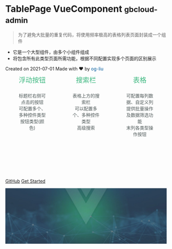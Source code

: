 # TablePage VueComponent <small>gbcloud-admin</small>

>  为了避免大批量的重复代码，将使用频率极高的表格列表页面封装成一个组件

- 它是一个大型组件，由多个小组件组成
- 将包含所有此类型页面所需功能，根据不同配置实现多个页面的区别展示

<div>
  <span>Created on 2021-07-01 Made with ❤️ by </span>
  <a href="https://github.com/og-liu" target="_blank" style="text-decoration: none; color: #015a9c;">og-liu</a>
</div>

<div id="highlights">
  <div class="inner">
    <div class="point">
      <h2>浮动按钮</h2>
      <p>标题栏右侧可点击的按钮<br/>可配置多个、多种控件类型<br />按钮类型(颜色)</p>
    </div>
    <div class="point">
      <h2>搜索栏</h2>
      <p>表格上方的搜索栏<br />可以配置多个、多种控件类型<br />高级搜索</p>
    </div>
    <div class="point">
      <h2>表格</h2>
      <p>可配置每列数据、自定义列<br />提供批量操作及数据筛选功能<br />末列各类型操作按钮</p>
    </div>
  </div>
</div>

<style>
/*body {*/
/*  !*background: linear-gradient(to left bottom, hsl(101, 100%, 85%) 0%,hsl(19, 100%, 85%) 100%);*!*/
/*  !*background: linear-gradient(to left bottom, hsl(73, 100%, 85%) 0%,hsl(221, 100%, 85%) 100%);*!*/
/*}*/
#highlights {
  padding-bottom: 70px;
}
#highlights .inner {
  display: flex;
  max-width: 900px;
  margin: 0 auto;
  text-align: center;
}
#highlights .point {
  width: 33%;
  display: inline-block;
  vertical-align: top;
  box-sizing: border-box;
  padding: 0 2em;
}
#highlights .point h2 {
  color: #42b983;
  font-size: 1.5em;
  font-weight: 400;
  margin: 0;
  padding: 0.5em 0;
}
#highlights .point p {
  color: #4f5959;
}
#highlights .point {
  display: block;
  margin: 0 auto;
  width: 300px;
  padding: 0 40px 30px;
}
section.cover.has-mask .mask {opacity: 0.86;}
</style>

[GitHub](https://github.com/docsifyjs/docsify/)
[Get Started](#快速上手)

![](./_media/vuejs-plugins-blog-banner-1024x351.jpg)
